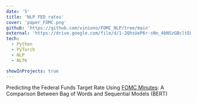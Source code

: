 ```yaml
---
date: '5'
title: 'NLP FED rates'
cover: 'paper_FOMC.png'
github: 'https://github.com/viniono/FOMC_NLP/tree/main'
external: 'https://drive.google.com/file/d/1-2QhsUeP6r-sNn_4bNSzGBcltEG0GYhC/view?usp=sharing'
tech:
  - Python
  - PyTorch
  - NLP
  - NLTK

showInProjects: true
---
```


Predicting the Federal Funds Target Rate Using [FOMC Minutes](https://www.federalreserve.gov/monetarypolicy/fomccalendars.htm): A Comparison Between Bag of Words and Sequential Models (BERT)
